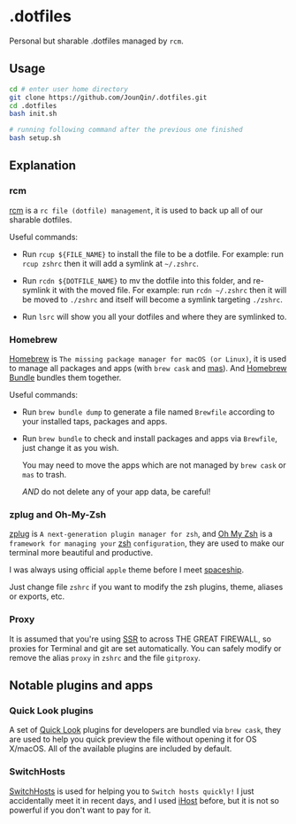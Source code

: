 # .dotfiles

Personal but sharable .dotfiles managed by `rcm`.

## Usage

```sh
cd # enter user home directory
git clone https://github.com/JounQin/.dotfiles.git
cd .dotfiles
bash init.sh

# running following command after the previous one finished
bash setup.sh
```

## Explanation

### rcm

[rcm](https://github.com/thoughtbot/rcm) is a `rc file (dotfile) management`, it is used to back up all of our sharable dotfiles.

Useful commands:

- Run `rcup ${FILE_NAME}` to install the file to be a dotfile.
  For example: run `rcup zshrc` then it will add a symlink at `~/.zshrc`.

- Run `rcdn ${DOTFILE_NAME}` to mv the dotfile into this folder, and re-symlink it with the moved file.
  For example: run `rcdn ~/.zshrc` then it will be moved to `./zshrc` and itself will become a symlink targeting `./zshrc`.

- Run `lsrc` will show you all your dotfiles and where they are symlinked to.

### Homebrew

[Homebrew](https://brew.sh) is `The missing package manager for macOS (or Linux)`, it is used to manage all packages and apps (with `brew cask` and [mas](https://github.com/mas-cli/mas)).
And [Homebrew Bundle](https://github.com/Homebrew/homebrew-bundle) bundles them together.

Useful commands:

- Run `brew bundle dump` to generate a file named `Brewfile` according to your installed taps, packages and apps.

- Run `brew bundle` to check and install packages and apps via `Brewfile`, just change it as you wish.

  You may need to move the apps which are not managed by `brew cask` or `mas` to trash.

  _AND_ do not delete any of your app data, be careful!

### zplug and Oh-My-Zsh

[zplug](https://zplug.sh/) is `A next-generation plugin manager for zsh`, and [Oh My Zsh](https://ohmyz.sh) is a `framework for managing your` [zsh](https://www.zsh.org) `configuration`,
they are used to make our terminal more beautiful and productive.

I was always using official `apple` theme before I meet [spaceship](https://github.com/denysdovhan/spaceship-prompt).

Just change file `zshrc` if you want to modify the zsh plugins, theme, aliases or exports, etc.

### Proxy

It is assumed that you're using [SSR](https://github.com/qinyuhang/ShadowsocksX-NG-R) to across THE GREAT FIREWALL, so proxies for Terminal and git are set automatically.
You can safely modify or remove the alias `proxy` in `zshrc` and the file `gitproxy`.

## Notable plugins and apps

### Quick Look plugins

A set of [Quick Look](http://en.wikipedia.org/wiki/Quick_Look) plugins for developers are bundled via `brew cask`, they are used to help you quick preview the file without opening it for OS X/macOS.
All of the available plugins are included by default.

### SwitchHosts

[SwitchHosts](https://oldj.github.io/SwitchHosts) is used for helping you to `Switch hosts quickly!`
I just accidentally meet it in recent days, and I used [iHost](https://toolinbox.net/iHosts) before, but it is not so powerful if you don't want to pay for it.
